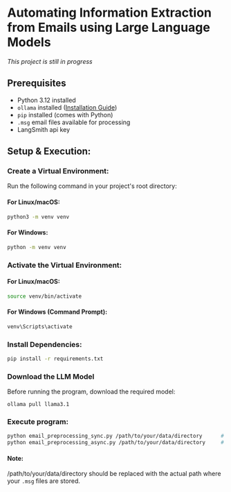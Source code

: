 # Automating Information Extraction from Emails using Large Language Models

*This project is still in progress* 

## Prerequisites
- Python 3.12 installed
- `ollama` installed ([Installation Guide](https://ollama.ai/))
- `pip` installed (comes with Python)
- `.msg` email files available for processing
- LangSmith api key 




## Setup & Execution:

### Create a Virtual Environment:
Run the following command in your project's root directory:

#### For Linux/macOS: 
```sh
python3 -m venv venv
```
#### For Windows: 
```sh
python -m venv venv
```

### Activate the Virtual Environment:
#### For Linux/macOS: 
```sh
source venv/bin/activate
```
#### For Windows (Command Prompt): 
```sh
venv\Scripts\activate
```
### Install Dependencies:
```sh
pip install -r requirements.txt
```

### Download the LLM Model
Before running the program, download the required model:
```
ollama pull llama3.1
```
### Execute program:
```sh
python email_preprocessing_sync.py /path/to/your/data/directory      # Serial invocations of the model
python email_preprocessing_async.py /path/to/your/data/directory     # Parallel invocations of the model
```
#### Note: 
/path/to/your/data/directory should be replaced with the actual path where your `.msg` files are stored.
